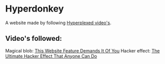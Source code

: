 # Hyperdonkey
A website made by following [Hyperplexed video's](https://www.youtube.com/@Hyperplexed/videos).

## Video's followed:
Magical blob: [This Website Feature Demands It Of You](https://youtu.be/kySGqoU7X-s)
Hacker effect: [The Ultimate Hacker Effect That Anyone Can Do](https://youtu.be/W5oawMJaXbU)
